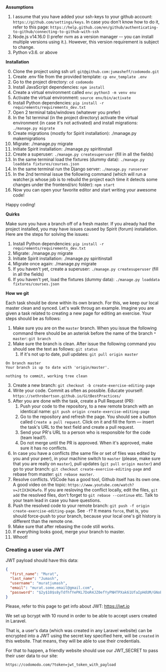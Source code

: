 **Assumptions**

1. I assume that you have added your ssh-keys to your github account: `https://github.com/settings/keys`. In case you don't know how to do it, refer to this page: `https://help.github.com/en/github/authenticating-to-github/connecting-to-github-with-ssh`
2. Node.js v14.16.0 (I prefer nvm as a version manager -- you can install multiple versions using it.). However, this version requirement is subject to change.
3. Python v3.6. or above

**Installation**

0. Clone the project using ssh url: `git@github.com:jumasheff/codomodo.git`
1. Create .env file from the provided template: `cp env_template .env`
2. Go to the project directory: `cd codomodo`
3. Install JavaScript dependencies: `npm install`
4. Create a virtual environment called `env`: `python3 -m venv env`
5. Activate the virtual environment: `source env/bin/activate`
6. Install Python dependencies: `pip install -r requirements/requirements_dev.txt`
7. Open 2 terminal tabs/windows (whatever you prefer)
8. In the 1st terminal (in the project directory) activate the virtual environment (in case it's not activated) and install migrations: `./manage.py migrate`
9. Create migrations (mostly for Spirit installation): ./manage.py makemigrations
10. Migrate: ./manage.py migrate
11. Initiate Spirit installation: ./manage.py spiritinstall
12. Create a superuser: `./manage.py createsuperuser` (fill in all the fields)
13. In the same terminal load the fixtures (dummy data): `./manage.py loaddata fixtures/courses.json`
14. In the same terminal run the Django server: `./manage.py runserver`
15. In the 2nd terminal issue the following command (which will run a watcher.js whose job is to rebuild the project each time it detects some changes under the frontend/src folder): `npm start`
16. Now you can open your favorite editor and start writing your awesome code!

Happy coding!

**Quirks**

Make sure you have a branch off of a fresh master.
If you already had the project installed, you may have issues caused by Spirit (forum) installation. Here are the steps for solving the issues:
1. Install Python dependencies: `pip install -r requirements/requirements_dev.txt`
2. Migrate: ./manage.py migrate 
3. Initiate Spirit installation: ./manage.py spiritinstall
4. Migrate once again: ./manage.py migrate 
5. If you haven't yet, create a superuser: `./manage.py createsuperuser` (fill in all the fields)
6. If you haven't yet, load the fixtures (dummy data): `./manage.py loaddata fixtures/courses.json`

**How we git**

Each task should be done within its own branch. For this, we keep our local master clean and synced. Let's walk throug an example. Imagine you are given a task related to creating a new page for editing an exercise. Your steps should be as follows:
1. Make sure you are on the `master` branch. When you issue the following command there should be an asterisk before the name of the branch `* master`: `git branch`
2. Make sure the branch is clean. After issue the following command you should see the text as follows: `git status`
    1. If it's not up to date, pull updates: `git pull origin master`
```
On branch master
Your branch is up to date with 'origin/master'.

nothing to commit, working tree clean
```
3. Create a new branch: `git checkout -b create-exercise-editing-page`
4. Write your code. Commit as often as possible. Educate yourself: `https://sethrobertson.github.io/GitBestPractices/`
5. After you are done with the task, create a Pull Request (PR):
    1. Push your code to the repository, to a new remote branch with an identical name: `git push origin create-exercise-editing-page`
    2. Go to the repository and refresh the page. You should see a button called `Create a pull request`. Click on it and fill the form –– insert the task's URL to the text field and create a pull request.
    3. Send your PR's URL to a person who is responsible for the code (team lead?).
    4. Do not merge until the PR is approved. When it's approved, make sure it has no conflicts.
6. In case you have a conflicts (the same file or set of files was edited by you and your peer), in your machine switch to `master` (please, make sure that you are really on `master`), pull updates (`git pull origin master`) and go to your branch: `git checkout create-exercise-editing-page` and rebase from master: `git rebase master`.
7. Resolve conflicts. VSCode has a good tool, Github itself has its own one. A good video on the topic: `https://www.youtube.com/watch?v=JtIX3HJKwfo`. If you are resloving the conflict locally, edit the files, `git add` the resolved files, don't forget to `git rebase --continue` etc. Talk to your team lead in case you have questions.
8. Push the resolved code to your remote branch: `git push -f origin create-exercise-editing-page`. See `-f`? It means `force`, that is, you should force-push to your branch, because your local one's git history is different than the remote one.
9. Make sure that after rebasing the code still works.
10. If everything looks good, merge your branch to master.
11. Whoot!


### Creating a user via JWT

JWT payload should have this data:
```json
{
  "first_name": "Murat",
  "last_name": "Jumash",
  "username": "muratjumash",
  "email": "murat.some.email@gmail.com",
  "password": "$2y$10$s8yTdfhfYePKL7DoR4JZ0efYyPNHTPXak61UfaIpHdUM/GNoEIMlC"
}
```

Please, refer to this page to get info about JWT: https://jwt.io

We set up bcrypt with 10 round in order to be able to accept users created in Laravel.

That is, a user's data (which was created in any Laravel website) can be encrypted into a JWT using the secret key specified here, will be `created` in this website. That means, they will be able to use their credentials.

For that to happen, a friendly website should use our JWT_SECRET to pass their user data to our site:
```
https://codomodo.com/?token=jwt_token_with_payload
```
